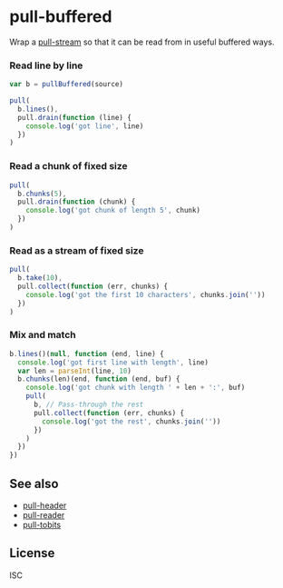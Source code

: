 # pull-buffered

Wrap a [pull-stream](https://github.com/dominictarr/pull-stream) so that it can be read from in useful buffered ways.

### Read line by line
```js
var b = pullBuffered(source)

pull(
  b.lines(),
  pull.drain(function (line) {
    console.log('got line', line)
  })
)
```

### Read a chunk of fixed size
```js
pull(
  b.chunks(5),
  pull.drain(function (chunk) {
    console.log('got chunk of length 5', chunk)
  })
)
```

### Read as a stream of fixed size
```js
pull(
  b.take(10),
  pull.collect(function (err, chunks) {
    console.log('got the first 10 characters', chunks.join(''))
  })
)
```

### Mix and match
```js
b.lines()(null, function (end, line) {
  console.log('got first line with length', line)
  var len = parseInt(line, 10)
  b.chunks(len)(end, function (end, buf) {
    console.log('got chunk with length ' + len + ':', buf)
    pull(
      b, // Pass-through the rest
      pull.collect(function (err, chunks) {
        console.log('got the rest', chunks.join(''))
      })
    )
  })
})
```

## See also

- [pull-header](https://github.com/dominictarr/pull-header)
- [pull-reader](https://github.com/dominictarr/pull-reader)
- [pull-tobits](https://github.com/DamonOehlman/pull-tobits)

## License

ISC
